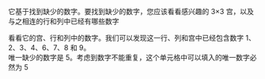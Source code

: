它基于找到缺少的数字。要找到缺少的数字，您应该看看感兴趣的 3×3 宫，以及与之相连的行和列中已经有哪些数字

看看它的宫、行和列中的数字。我们可以发现这一行、列和宫中已经包含数字 1、2、3、4、6、7、8 和 9。  
唯一缺少的数字是 5。考虑到数字不能重复，这个单元格中可以填入的唯一数字必然为 5